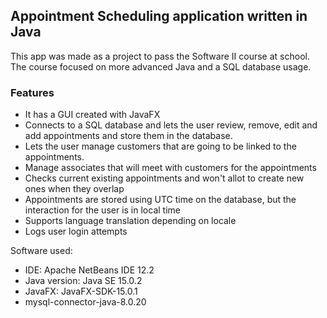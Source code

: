 ## Appointment Scheduling application written in Java

This app was made as a project to pass the Software II course at school.
The course focused on more advanced Java and a SQL database usage.

### Features 

- It has a GUI created with JavaFX
- Connects to a SQL database and lets the user review, remove, edit and add appointments and store them in the database.
- Lets the user manage customers that are going to be linked to the appointments.
- Manage associates that will meet with customers for the appointments
- Checks current existing appointments and won't allot to create new ones when they overlap
- Appointments are stored using UTC time on the database, but the interaction for the user is in local time
- Supports language translation depending on locale
- Logs user login attempts 


Software used:

- IDE: Apache NetBeans IDE 12.2  
- Java version: Java SE 15.0.2  
- JavaFX: JavaFX-SDK-15.0.1  
- mysql-connector-java-8.0.20  

